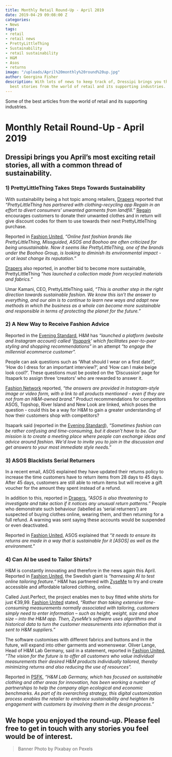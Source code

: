 ```yaml
---
title: Monthly Retail Round-Up - April 2019
date: 2019-04-29 09:08:00 Z
categories:
- News
tags:
- retail
- retail news
- PrettyLittleThing
- Sustainability
- retail sustainability
- H&M
- Asos
- returns
image: "/uploads/April%20monthly%20round%20up.jpg"
author: Georgina Fisher
description: With lots of news to keep track of, Dressipi brings you this month's
  best stories from the world of retail and its supporting industries.
---
```


Some of the best articles from the world of retail and its supporting industries.

# Monthly Retail Round-Up - April 2019

## Dressipi brings you April’s most exciting retail stories, all with a common thread of sustainability.

### 1) PrettyLittleThing Takes Steps Towards Sustainability

With sustainability being a hot topic among retailers, [Drapers](https://www.drapersonline.com/7035407.article?utm_source=newsletter&utm_medium=email&utm_campaign=DR_EditorialNewsletters.Reg:%20Send%20-%20Daily%20News&mkt_tok=eyJpIjoiWVRRM1lqWXlNalZpWkRBeiIsInQiOiJLemdaQk1nKzFwUlRGbEltY2tWTmZBYTQ4MjJMZGFNWnNTbERFZFp4dUhiMmRPMDdZZEZnbXBVQUJVSzRlTGZTY3BFMXRQNkdpY0c1ajJWTWlZZlhweWlmWEdqVTZJaDJ4akg0VkVHelZSa2J5R0ZVY0NQcEhsMFltbmkrSkdQMSJ9) reported that *“PrettyLittleThing has partnered with clothing-recycling app Regain in an effort to divert consumers’ unwanted garments from landfill.”* [Regain](https://regain-app.com/) encourages customers to donate their unwanted clothes and in return will give discount codes for them to use towards their next PrettyLittleThing purchase.

Reported in [Fashion United](https://fashionunited.uk/news/fashion/prettylittlething-teams-up-with-recycling-app-regain/2019041842739), *“Online fast fashion brands like PrettyLittleThing, Missguided, ASOS and Boohoo are often criticized for being unsustainable. Now it seems like PrettyLittleThing, one of the brands under the Boohoo Group, is looking to diminish its environmental impact - or at least change its reputation.”*

[Drapers](https://www.drapersonline.com/7035470.article?utm_source=newsletter&utm_medium=email&utm_campaign=DR_EditorialNewsletters.Reg:%20Send%20-%20Daily%20News&mkt_tok=eyJpIjoiWkRZeFpUVTRPV0U0WWpFMCIsInQiOiJCTWdPdzZSdFl2dzVoc3ppZmZQbCtcL1BWNUpyT0NvOWRKSk1FMnJMelY4NnY3Uit3MnhYZnc5Z0prdGZLUStRMVJiYytSOStyZXN1Y0pyMnJxcWJuQ0lEOVVZYnluVldnNWZuRUtjSWh0T1NiTWFNdFh4Qm9yUDJEOUxJTmh2MG8ifQ%3D%3D) also reported, in another bid to become more sustainable, PrettyLittleThing *“has launched a collection made from recycled materials and fabrics.”*

Umar Kamani, CEO, PrettyLittleThing said, *“This is another step in the right direction towards sustainable fashion. We know this isn’t the answer to everything, and our aim is to continue to learn new ways and adapt new methods in which the business as a whole can become more sustainable and responsible in terms of protecting the planet for the future.”*

### 2) A New Way to Receive Fashion Advice

Reported in the [Evening Standard](https://www.standard.co.uk/fashion/hm-itsapark-styling-platform-fashion-advice-forum-a4109436.html), H&M has *“launched a platform (website and Instagram account) called ‘[Itsapark](https://www.itsapark.com/welcome)’ which facilitates peer-to-peer styling and shopping recommendations”* in an attempt *“to engage the millennial ecommerce customer”.*

People can ask questions such as ‘What should I wear on a first date?’, ‘How do I dress for an important interview?’, and ‘How can I make beige look cool?’. These questions must be posted on the ‘Discussion’ page for Itsapark to assign three ‘creators’ who are rewarded to answer it. 

[Fashion Network](https://uk.fashionnetwork.com/news/H-M-launches-Itsapark-for-styling-questions-and-ecommerce-guidance,1086546.html#.XLh8PehKg2w) reported, *“the answers are provided in Instagram-style image or video form, with a link to all products mentioned - even if they are not from an H&M-owned brand.”* Product recommendations for competitors ASOS, Topshop, River Island and New Look are linked, which poses the question - could this be a way for H&M to gain a greater understanding of how their customers shop with competitors?

Itsapark said (reported in the [Evening Standard](https://www.standard.co.uk/fashion/hm-itsapark-styling-platform-fashion-advice-forum-a4109436.html)), *“Sometimes fashion can be rather confusing and time-consuming, but it doesn’t have to be. Our mission is to create a meeting place where people can exchange ideas and advice around fashion. We'd love to invite you to join in the discussion and get answers to your most immediate style needs.”*

### 3) ASOS Blacklists Serial Returners

In a recent email, ASOS explained they have updated their returns policy to increase the time customers have to return items from 28 days to 45 days. After 45 days, customers are still able to return items but will receive a gift voucher for the amount they spent instead of a refund.

In addition to this, reported in [Drapers](https://www.drapersonline.com/7035251.article?utm_source=newsletter&utm_medium=email&utm_campaign=DR_EditorialNewsletters.Reg:%20Send%20-%20Daily%20News&mkt_tok=eyJpIjoiTUdVNFlqQm1aR1UyTURNeCIsInQiOiJXRXFJcXM5MHo1WXpYSmFkeTBTWElGVkEyRlN1NE05UkZNbHo2RmRocmNtNGxyY2NpR2VaZktoOWdLUGpqNXI3Qnp1R0R0RERzZTV6clJHY3d5MGI5cm5xR3c1bFJ5Tm44WHczTmV2MFdrSHoyWlBrbURUUGRpMUdBK2ZhT0VCZCJ9), *“ASOS is also threatening to investigate and take action if it notices any unusual return patterns.”* People who demonstrate such behaviour (labelled as ‘serial returners’) are suspected of buying clothes online, wearing them, and then returning for a full refund. A warning was sent saying these accounts would be suspended or even deactivated.

Reported in [Fashion United](https://fashionunited.uk/news/retail/asos-changes-its-return-policy-to-prevent-serial-returners/2019040542573), ASOS explained that *“it needs to ensure its returns are made in a way that is sustainable for it [ASOS] as well as the environment.”*

### 4) Can AI be used to Tailor Shirts?

H&M is constantly innovating and therefore in the news again this April. Reported in [Fashion United](https://fashionunited.uk/news/fashion/h-m-harnesses-ai-to-test-online-tailoring-offer/2019041542692), the Swedish giant is *“harnessing AI to test online tailoring feature.”* H&M has partnered with [ZyseMe](https://www.zyse.me/) to try and create accessible and affordable tailored clothing, online. 

Called Just.Perfect, the project enables men to buy fitted white shirts for just €39,99. [Fashion United](https://fashionunited.uk/news/fashion/h-m-harnesses-ai-to-test-online-tailoring-offer/2019041542692) stated, *“Rather than taking extensive time-consuming measurements normally associated with tailoring, customers simply need to enter information – such as height, weight, size and shoe size – into the H&M app. Then, ZyseMe’s software uses algorithms and historical data to turn the customer measurements into information that is sent to H&M suppliers.”*

The software customises with different fabrics and buttons and in the future, will expand into other garments and womenswear. Oliver Lange, Head of H&M Lab Germany, said in a statement, reported in [Fashion United](https://fashionunited.uk/news/fashion/h-m-harnesses-ai-to-test-online-tailoring-offer/2019041542692), *“The vision for the future is to offer all customers who value individual measurements their desired H&M products individually tailored, thereby minimizing returns and also reducing the use of resources”.*

Reported in [PSFK](https://www.psfk.com/2019/04/hm-customized-apparel-accessibility-zyseme.html), *“H&M Lab Germany, which has focused on sustainable clothing and other areas for innovation, has been working a number of partnerships to help the company align ecological and economic benchmarks. As part of its overarching strategy, this digital customization process enables the retailer to embrace sustainability and heighten its engagement with customers by involving them in the design process.”*

## We hope you enjoyed the round-up. Please feel free to get in touch with any stories you feel would be of interest.

> Banner Photo by Pixabay on Pexels